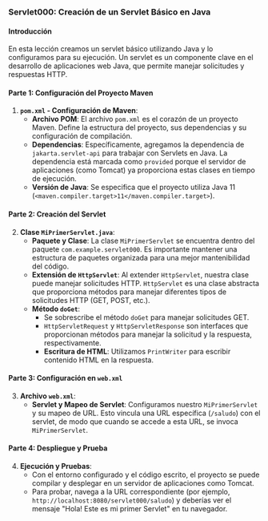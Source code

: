 ### Servlet000: Creación de un Servlet Básico en Java

#### Introducción

En esta lección creamos un servlet básico utilizando Java y lo configuramos para su ejecución. Un servlet es un componente clave en el desarrollo de aplicaciones web Java, que permite manejar solicitudes y respuestas HTTP.

#### Parte 1: Configuración del Proyecto Maven

1. **`pom.xml` - Configuración de Maven**:
   - **Archivo POM**: El archivo `pom.xml` es el corazón de un proyecto Maven. Define la estructura del proyecto, sus dependencias y su configuración de compilación.
   - **Dependencias**: Específicamente, agregamos la dependencia de `jakarta.servlet-api` para trabajar con Servlets en Java. La dependencia está marcada como `provided` porque el servidor de aplicaciones (como Tomcat) ya proporciona estas clases en tiempo de ejecución.
   - **Versión de Java**: Se especifica que el proyecto utiliza Java 11 (`<maven.compiler.target>11</maven.compiler.target>`).

#### Parte 2: Creación del Servlet

2. **Clase `MiPrimerServlet.java`**:
   - **Paquete y Clase**: La clase `MiPrimerServlet` se encuentra dentro del paquete `com.example.servlet000`. Es importante mantener una estructura de paquetes organizada para una mejor mantenibilidad del código.
   - **Extensión de `HttpServlet`**: Al extender `HttpServlet`, nuestra clase puede manejar solicitudes HTTP. `HttpServlet` es una clase abstracta que proporciona métodos para manejar diferentes tipos de solicitudes HTTP (GET, POST, etc.).
   - **Método `doGet`**:
     - Se sobrescribe el método `doGet` para manejar solicitudes GET.
     - `HttpServletRequest` y `HttpServletResponse` son interfaces que proporcionan métodos para manejar la solicitud y la respuesta, respectivamente.
     - **Escritura de HTML**: Utilizamos `PrintWriter` para escribir contenido HTML en la respuesta.

#### Parte 3: Configuración en `web.xml`

3. **Archivo `web.xml`**:
   - **Servlet y Mapeo de Servlet**: Configuramos nuestro `MiPrimerServlet` y su mapeo de URL. Esto vincula una URL específica (`/saludo`) con el servlet, de modo que cuando se accede a esta URL, se invoca `MiPrimerServlet`.

#### Parte 4: Despliegue y Prueba

4. **Ejecución y Pruebas**:
   - Con el entorno configurado y el código escrito, el proyecto se puede compilar y desplegar en un servidor de aplicaciones como Tomcat.
   - Para probar, navega a la URL correspondiente (por ejemplo, `http://localhost:8080/servlet000/saludo`) y deberías ver el mensaje "Hola! Este es mi primer Servlet" en tu navegador.

